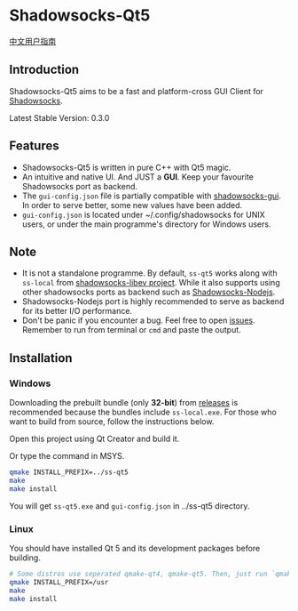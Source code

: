 Shadowsocks-Qt5
===============

[中文用户指南](https://github.com/librehat/shadowsocks-qt5/wiki/%E7%94%A8%E6%88%B7%E6%8C%87%E5%8D%97)

Introduction
------------

Shadowsocks-Qt5 aims to be a fast and platform-cross GUI Client for [Shadowsocks](http://shadowsocks.org).

Latest Stable Version: 0.3.0

Features
--------

- Shadowsocks-Qt5 is written in pure C++ with Qt5 magic.
- An intuitive and native UI. And JUST a **GUI**. Keep your favourite Shadowsocks port as backend.
- The `gui-config.json` file is partially compatible with [shadowsocks-gui](https://github.com/shadowsocks/shadowsocks-gui). In order to serve better, some new values have been added.
- `gui-config.json` is located under ~/.config/shadowsocks for UNIX users, or under the main programme's directory for Windows users.

Note
----

- It is not a standalone programme. By default, `ss-qt5` works along with `ss-local` from [shadowsocks-libev project](https://github.com/madeye/shadowsocks-libev). While it also supports using other shadowsocks ports as backend such as [Shadowsocks-Nodejs](https://github.com/clowwindy/shadowsocks-nodejs).
- Shadowsocks-Nodejs port is highly recommended to serve as backend for its better I/O performance.
- Don't be panic if you encounter a bug. Feel free to open [issues](https://github.com/librehat/shadowsocks-qt5/issues). Remember to run from terminal or `cmd` and paste the output.

Installation
------------

### Windows ###

Downloading the prebuilt bundle (only **32-bit**) from [releases](https://github.com/librehat/shadowsocks-qt5/releases) is recommended because the bundles include `ss-local.exe`. For those who want to build from source, follow the instructions below.

Open this project using Qt Creator and build it.

Or type the command in MSYS.

```bash
qmake INSTALL_PREFIX=../ss-qt5
make
make install
```

You will get `ss-qt5.exe` and `gui-config.json` in ../ss-qt5 directory.

### Linux ###

You should have installed Qt 5 and its development packages before building.

```bash
# Some distros use seperated qmake-qt4, qmake-qt5. Then, just run `qmake-qt5`. You can specify INSTALL_PREFIX=/usr/local if needed. default is /usr
qmake INSTALL_PREFIX=/usr
make
make install
```
